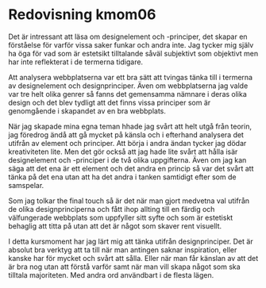 ---
---
Redovisning kmom06
=========================

Det är intressant att läsa om designelement och -principer, det skapar en förståelse för varför vissa saker funkar och andra inte. Jag tycker mig själv ha öga för vad som är estetsikt tilltalande såväl subjektivt som objektivt men har inte reflekterat i de termerna tidigare.

Att analysera webbplatserna var ett bra sätt att tvingas tänka till i termerna av designelement och designprinciper. Även om webbplatserna jag valde var tre helt olika genrer så fanns det gemensamma nämnare i deras olika design och det blev tydligt att det finns vissa principer som är genomgående i skapandet av en bra webbplats.

När jag skapade mina egna teman hhade jag svårt att helt utgå från teorin, jag föredrog ändå att gå mycket på känsla och i efterhand analysera det utifrån av element och principer. Att börja i andra ändan tycker jag dödar kreativiteten lite. Men det gör också att jag hade lite svårt att hålla isär designelement och -principer i de två olika uppgifterna. Även om jag kan säga att det ena är ett element och det andra en princip så var det svårt att tänka på det ena utan att ha det andra i tanken samtidigt efter som de samspelar.  

Som jag tolkar the final touch så är det när man gjort medvetna val utifrån de olika designprinciperna och fått ihop allting till en färdig och välfungerade webbplats som uppfyller sitt syfte och som är estetiskt behaglig att titta på utan att det är något som skaver rent visuellt.

I detta kursmoment har jag lärt mig att tänka utifrån designprinciper. Det är absolut bra verktyg att ta till när man antingen saknar inspiration, eller kanske har för mycket och svårt att sålla. Eller när man får känslan av att det är bra nog utan att förstå varför samt när man vill skapa något som ska tilltala majoriteten. Med andra ord användbart i de flesta lägen.
